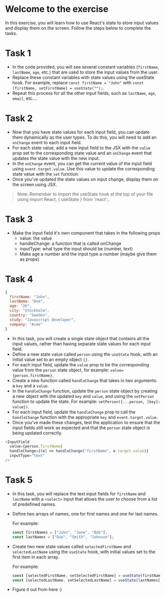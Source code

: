 # Welcome to the exercise

In this exercise, you will learn how to use React's state to store input values and display them on the screen. Follow the steps below to complete the tasks.

# Task 1

- In the code provided, you will see several constant variables (`firstName`, `lastName`, `age`, etc.) that are used to store the input values from the user.
- Replace these constant variables with state values using the useState hook. For example, replace `const firstName = "John"` with `const [firstName, setFirstName] = useState("");`.
- Repeat this process for all the other input fields, such as `lastName`, `age`, `email`, etc....

# Task 2

- Now that you have state values for each input field, you can update them dynamically as the user types. To do this, you will need to add an `onChange` event to each input field.
- For each state value, add a new input field to the JSX with the `value` prop set to the corresponding state value and an `onChange` event that updates the state value with the new input.
- In the `onChange` event, you can get the current value of the input field using `event.target.value`. Use this value to update the corresponding state value with the `set` function.
- Once you've updated the state values on input change, display them on the screen using JSX.

> Note: Remember to import the useState hook at the top of your file using import React, { useState } from 'react';.

# Task 3

- Make the input field it's own component that takes in the following props
  - value: the value
  - handleChange: a function that is called onChange
  - inputType: what type the input should be (number, text)
  - Make age a number and the input type a number (maybe give them as props)

# Task 4

```js
{
  firstName: "John",
  lastName: "Doe",
  age: "26",
  city: "Stockholm",
  country: "Sweden",
  study: "Javascript developer",
  company: "Acme"
}
```

- In this task, you will create a single state object that contains all the input values, rather than having separate state values for each input field.
- Define a new state value called `person` using the `useState` hook, with an initial value set to an empty object `{}`.
- For each input field, update the `value` prop to be the corresponding value from the `person` state object, for example: `value={person.firstName}`.
- Create a new function called `handleChange` that takes in two arguments: a `key` and a `value`.
- In the `handleChange` function, update the `person` state object by creating a new object with the updated `key` and `value`, and using the `setPerson` function to update the state. For example: `setPerson({...person, [key]: value})`.
- For each input field, update the `handleChange` prop to call the `handleChange` function with the appropriate `key` and `event.target.value`.
- Once you've made these changes, test the application to ensure that the input fields still work as expected and that the `person` state object is being updated correctly.

```js
<InputField
  value={person.firstName}
  handleChange={(e) => handleChange("firstName", e.target.value)}
  inputType="text"
/>
```

# Task 5

- In this task, you will replace the text input fields for `firstName` and `lastName` with a `<select>` input that allows the user to choose from a list of predefined names.

- Define two arrays of names, one for first names and one for last names.

  For example:

  ```javascript
  const firstNames = ["John", "Jane", "Bob"];
  const lastNames = ["Doe", "Smith", "Johnson"];
  ```

- Create two new state values called `selectedFirstName` and `selectedLastName` using the `useState` hook, with initial values set to the first item in each array.

  For example:

  ```javascript
  const [selectedFirstName, setSelectedFirstName] = useState(firstNames[0]);
  const [selectedLastName, setSelectedLastName] = useState(lastNames[0]);
  ```

- Figure it out from here :)
